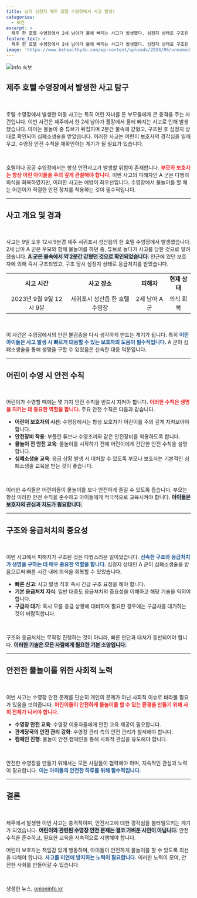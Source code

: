 ```yaml
---
title: 남아 심정지 제주 호텔 수영장에서 사고 발생!
categories:
  - 보건
excerpt: >
  제주 한 호텔 수영장에서 2세 남아가 물에 빠지는 사고가 발생했다. 심정지 상태로 구조된 이 아이는 현재 의식을 회복했으며, 경찰이 사고 원인을 조사 중이다.
feature_text: >
  제주 한 호텔 수영장에서 2세 남아가 물에 빠지는 사고가 발생했다. 심정지 상태로 구조된 이 아이는 현재 의식을 회복했으며, 경찰이 사고 원인을 조사 중이다.
image: 'https://www.behealthy4u.com/wp-content/uploads/2024/06/unnamed-file.png'
---
```


<p><img src="https://www.behealthy4u.com/wp-content/uploads/2024/06/unnamed-file.png" alt="info 속보" /></p>

<h2 data-ke-size="size26">제주 호텔 수영장에서 발생한 사고 탐구</h2>

<p data-ke-size="size16">&nbsp;</p>

<p>호텔 수영장에서 발생한 아동 사고는 특히 어린 자녀를 둔 부모들에게 큰 충격을 주는 사건입니다. 이번 사건은 제주에서 한 2세 남아가 풀장에서 물에 빠지는 사고로 인해 발생했습니다. 아이는 물놀이 중 튜브가 뒤집히며 2분간 물속에 갇혔고, 구조된 후 심정지 상태로 확인되어 심폐소생술을 받았습니다. 이러한 사고는 어린이 보호자의 경각심을 일깨우고, 수영장 안전 수칙을 재확인하는 계기가 될 필요가 있습니다.</p>

<p data-ke-size="size16">&nbsp;</p>

<p>호텔이나 공공 수영장에서는 항상 안전사고가 발생할 위험이 존재합니다. <b><span style="color: #ee2323;">부모와 보호자는 항상 어린 아이들을 주의 깊게 관찰해야 합니다.</span></b> 이번 사고의 피해자인 A 군은 다행히 의식을 회복하였지만, 이러한 사고는 예방이 최우선입니다. 수영장에서 물놀이를 할 때는 어린이가 적절한 안전 장치를 착용하는 것이 필수적입니다. </p>

<hr>

<h2 data-ke-size="size26">사고 개요 및 경과</h2>

<p data-ke-size="size16">&nbsp;</p>

<p>사고는 9일 오후 12시 9분경 제주 서귀포시 성산읍의 한 호텔 수영장에서 발생했습니다. 2세 남아 A 군은 부모와 함께 물놀이를 하던 중, 튜브로 놀다가 사고를 당한 것으로 알려졌습니다. <b><span style="background-color: #21538527;">A 군은 물속에서 약 2분간 갇혔던 것으로 확인되었습니다.</span></b> 인근에 있던 보호자에 의해 즉시 구조되었고, 구조 당시 심정지 상태로 응급처치를 받았습니다.</p>

<table>
<tr>
<td style="text-align: center; height: 17px;"><b>사고 시간</b></td>
<td style="text-align: center; height: 17px;"><b>사고 장소</b></td>
<td style="text-align: center; height: 17px;"><b>피해자</b></td>
<td style="text-align: center; height: 17px;"><b>현재 상태</b></td>
</tr>
<tr>
<td style="text-align: center; height: 17px;">2023년 9월 9일 12시 9분</td>
<td style="text-align: center; height: 17px;">서귀포시 성산읍 한 호텔 수영장</td>
<td style="text-align: center; height: 17px;">2세 남아 A 군</td>
<td style="text-align: center; height: 17px;">의식 회복</td>
</tr>
</table>

<p data-ke-size="size16">&nbsp;</p>

<p>이 사건은 수영장에서의 안전 불감증을 다시 생각하게 만드는 계기가 됩니다. 특히 <b><span style="color: #1a5490;">어린아이들은 사고 발생 시 빠르게 대응할 수 있는 보호자의 도움이 필수적입니다.</span></b> A 군이 심폐소생술을 통해 생명을 구할 수 있었음은 신속한 대응 덕분입니다. </p>

<hr>

<h2 data-ke-size="size26">어린이 수영 시 안전 수칙</h2>

<p data-ke-size="size16">&nbsp;</p>

<p>어린이가 수영할 때에는 몇 가지 안전 수칙을 반드시 지켜야 합니다. <b><span style="color: #ee2323;">이러한 수칙은 생명을 지키는 데 중요한 역할을 합니다.</span></b> 주요 안전 수칙은 다음과 같습니다.</p>

<ul>
<li><b>어린이 보호자의 시선</b>: 수영장에서는 항상 보호자가 어린이를 주의 깊게 지켜보아야 합니다.</li>
<li><b>안전장비 착용</b>: 부풀린 튜브나 수영조끼와 같은 안전장비를 착용하도록 합니다.</li>
<li><b>물놀이 전 안전 교육</b>: 물놀이를 시작하기 전에 어린이에게 간단한 안전 수칙을 설명합니다.</li>
<li><b>심폐소생술 교육</b>: 응급 상황 발생 시 대처할 수 있도록 부모나 보호자는 기본적인 심폐소생술 교육을 받는 것이 좋습니다.</li>
</ul>

<p data-ke-size="size16">&nbsp;</p>

<p>이러한 수칙들은 어린이들이 물놀이를 보다 안전하게 즐길 수 있도록 돕습니다. 부모는 항상 이러한 안전 수칙을 준수하고 아이들에게 적극적으로 교육시켜야 합니다. <b><span style="background-color: #21538527;">아이들은 보호자의 관심과 지도가 필요합니다.</span></b></p>

<hr>

<h2 data-ke-size="size26">구조와 응급처치의 중요성</h2>

<p data-ke-size="size16">&nbsp;</p>

<p>이번 사고에서 피해자가 구조된 것은 다행스러운 일이었습니다. <b><span style="color: #1a5490;">신속한 구조와 응급처치가 생명을 구하는 데 매우 중요한 역할을 합니다.</span></b> 심정지 상태인 A 군이 심폐소생술을 받음으로써 빠른 시간 내에 의식을 회복할 수 있었습니다. </p>

<ul>
<li><b>빠른 신고</b>: 사고 발생 직후 즉시 긴급 구조 요청을 해야 합니다.</li>
<li><b>기본 응급처치 지식</b>: 일반 대중도 응급처치의 중요성을 이해하고 해당 기술을 익혀야 합니다.</li>
<li><b>구급차 대기</b>: 혹시 모를 응급 상황에 대비하여 필요한 경우에는 구급차를 대기하는 것이 바람직합니다.</li>
</ul>

<p data-ke-size="size16">&nbsp;</p>

<p>구조와 응급처치는 무작정 진행하는 것이 아니라, 빠른 판단과 대처가 동반되어야 합니다. <b><span style="background-color: #21538527;">이러한 기술은 모든 사람에게 필요한 기본 소양입니다.</span></b></p>

<hr>

<h2 data-ke-size="size26">안전한 물놀이를 위한 사회적 노력</h2>

<p data-ke-size="size16">&nbsp;</p>

<p>이번 사고는 수영장 안전 문제를 단순히 개인의 문제가 아닌 사회적 이슈로 바라볼 필요가 있음을 보여줍니다. <b><span style="color: #ee2323;">어린이들이 안전하게 물놀이를 할 수 있는 환경을 만들기 위해 사회 전체가 나서야 합니다.</span></b> </p>

<ul>
<li><b>수영장 안전 교육</b>: 수영장 이용자들에게 안전 교육 제공이 필요합니다.</li>
<li><b>관계당국의 안전 관리 강화</b>: 수영장 관리 측의 안전 관리가 철저해야 합니다.</li>
<li><b>캠페인 진행</b>: 물놀이 안전 캠페인을 통해 사회적 관심을 유도해야 합니다.</li>
</ul>

<p data-ke-size="size16">&nbsp;</p>

<p>안전한 수영장을 만들기 위해서는 모든 사람들이 협력해야 하며, 지속적인 관심과 노력이 필요합니다. <b><span style="color: #1a5490;">이는 아이들의 안전한 하루를 위해 필수적입니다.</span></b> </p>

<hr>

<h2 data-ke-size="size26">결론</h2>

<p data-ke-size="size16">&nbsp;</p>

<p>제주에서 발생한 이번 사고는 충격적이며, 안전사고에 대한 경각심을 불러일으키는 계기가 되었습니다. <b><span style="background-color: #21538527;">어린이와 관련된 수영장 안전 문제는 결코 가벼운 사안이 아닙니다.</span></b> 안전 수칙을 준수하고, 필요한 교육을 지속적으로 시행해야 합니다. </p>

<p>어린이 보호자는 책임감 있게 행동하며, 아이들이 안전하게 물놀이를 할 수 있도록 최선을 다해야 합니다. <b><span style="color: #1a5490;">사고를 미연에 방지하는 노력이 필요합니다.</span></b> 이러한 노력이 모여, 안전한 사회를 만들어갈 수 있습니다.</p>

<p data-ke-size="size16">&nbsp;</p>
생생한 뉴스, <a href="https://onioninfo.kr" rel="dofollow">onioninfo.kr</a>


